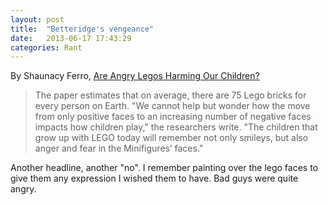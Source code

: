 ```yaml
---
layout: post
title:  "Betteridge's vengeance"
date:   2013-06-17 17:43:29
categories: Rant
---
```

By Shaunacy Ferro, [Are Angry Legos Harming Our Children?][1]

> The paper estimates that on average, there are 75 Lego bricks for every person on Earth. "We cannot help but wonder how the move from only positive faces to an increasing number of negative faces impacts how children play," the researchers write. "The children that grow up with LEGO today will remember not only smileys, but also anger and fear in the Minifigures’ faces."

Another headline, another "no". I remember painting over the lego faces to give them any expression I wished them to have. Bad guys were quite angry.

 [1]: http://www.popsci.com/science/article/2013-06/are-lego-figures-getting-angrier
